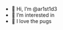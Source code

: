 - 👋 Hi, I’m @ar1st1d3
- 👀 I’m interested in
- 💞️ I love the pugs

<!---
ar1st1d3/ar1st1d3 is a ✨ special ✨ repository because its `README.md` (this file) appears on your GitHub profile.
You can click the Preview link to take a look at your changes.
--->
